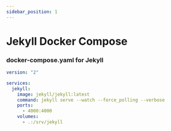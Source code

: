 ```yaml
---
sidebar_position: 1
---
```


# Jekyll Docker Compose

### docker-compose.yaml for Jekyll

```yaml
version: "2"

services:
  jekyll:
    image: jekyll/jekyll:latest
    command: jekyll serve --watch --force_polling --verbose
    ports:
      - 4000:4000
    volumes:
      - .:/srv/jekyll
```

